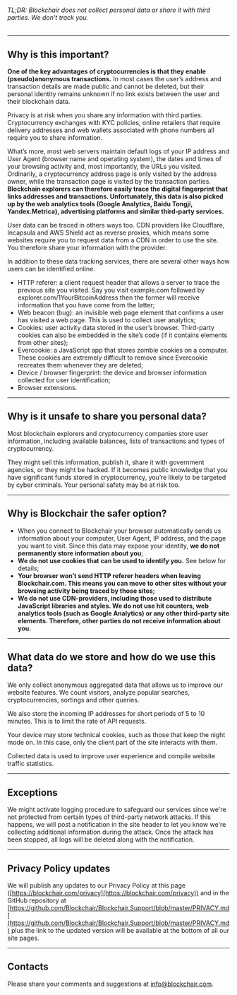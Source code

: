 ###### TL;DR: Blockchair does not collect personal data or share it with third parties. We don't track you.
* * *

## Why is this important?

**One of the key advantages of cryptocurrencies is that they enable (pseudo)anonymous transactions.** In most cases the user’s address and transaction details are made public and cannot be deleted, but their personal identity remains unknown if no link exists between the user and their blockchain data.

Privacy is at risk when you share any information with third parties. Cryptocurrency exchanges with KYC policies, online retailers that require delivery addresses and web wallets associated with phone numbers all require you to share information.

What’s more, most web servers maintain default logs of your IP address and User Agent (browser name and operating system), the dates and times of your browsing activity and, most importantly, the URLs you visited. Ordinarily, a cryptocurrency address page is only visited by the address owner, while the transaction page is visited by the transaction parties. **Blockchain explorers can therefore easily trace the digital fingerprint that links addresses and transactions. Unfortunately, this data is also picked up by the web analytics tools (Google Analytics, Baidu Tongji, Yandex.Metrica), advertising platforms and similar third-party services.**

User data can be traced in others ways too. CDN providers like Cloudflare, Incapsula and AWS Shield act as reverse proxies, which means some websites require you to request data from a CDN in order to use the site. You therefore share your information with the provider.

In addition to these data tracking services, there are several other ways how users can be identified online.

*   HTTP referer: a client request header that allows a server to trace the previous site you visited. Say you visit example.com followed by explorer.com/1YourBitcoinAddress then the former will receive information that you have come from the latter;
*   Web beacon (bug): an invisible web page element that confirms a user has visited a web page. This is used to collect user analytics;
*   Cookies: user activity data stored in the user’s browser. Third-party cookies can also be embedded in the site’s code (if it contains elements from other sites);
*   Evercookie: a JavaScript app that stores zombie cookies on a computer. These cookies are extremely difficult to remove since Evercookie recreates them whenever they are deleted;
*   Device / browser fingerprint: the device and browser information collected for user identification;
*   Browser extensions.

* * *

## Why is it unsafe to share you personal data?

Most blockchain explorers and cryptocurrency companies store user information, including available balances, lists of transactions and types of cryptocurrency.

They might sell this information, publish it, share it with government agencies, or they might be hacked. If it becomes public knowledge that you have significant funds stored in cryptocurrency, you’re likely to be targeted by cyber criminals. Your personal safety may be at risk too.

* * *

## Why is Blockchair the safer option?

*   When you connect to Blockchair your browser automatically sends us information about your computer, User Agent, IP address, and the page you want to visit. Since this data may expose your identity, **we do not permanently store information about you**;
*   **We do not use cookies that can be used to identify you.** See below for details;
*   **Your browser won’t send HTTP referer headers when leaving Blockchair.com. This means you can move to other sites without your browsing activity being traced by those sites;**
*   **We do not use CDN-providers, including those used to distribute JavaScript libraries and styles. We do not use hit counters, web analytics tools (such as Google Analytics) or any other third-party site elements. Therefore, other parties do not receive information about you.**

* * *

## What data do we store and how do we use this data?

We only collect anonymous aggregated data that allows us to improve our website features. We count visitors, analyze popular searches, cryptocurrencies, sortings and other queries.

We also store the incoming IP addresses for short periods of 5 to 10 minutes. This is to limit the rate of API requests.

Your device may store technical cookies, such as those that keep the night mode on. In this case, only the client part of the site interacts with them.

Collected data is used to improve user experience and compile website traffic statistics.

* * *

## Exceptions

We might activate logging procedure to safeguard our services since we're not protected from certain types of third-party network attacks. If this happens, we will post a notification in the site header to let you know we're collecting additional information during the attack. Once the attack has been stopped, all logs will be deleted along with the notification.

* * *

## Privacy Policy updates

We will publish any updates to our Privacy Policy at this page ([https://blockchair.com/privacy](https://blockchair.com/privacy)) and in the GitHub repository at [https://github.com/Blockchair/Blockchair.Support/blob/master/PRIVACY.md](https://github.com/Blockchair/Blockchair.Support/blob/master/PRIVACY.md) plus the link to the updated version will be available at the bottom of all our site pages.

* * *

## Contacts

Please share your comments and suggestions at <info@blockchair.com>.
